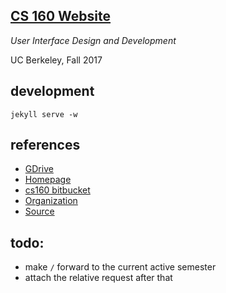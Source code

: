## [CS 160 Website](http://cs160.ninja)

*User Interface Design and Development*

UC Berkeley, Fall 2017

## development

    jekyll serve -w

## references

- [GDrive](https://drive.google.com/drive/u/0/folders/0Bw5c_JsRiheEV2wya3hTeVRwaWs)
- [Homepage](http://cs160-berkeley.github.io/website)
- [cs160 bitbucket](https://bitbucket.org/cs160-staff/)
- [Organization](https://github.com/cs160-berkeley)
- [Source](https://github.com/cs160-berkeley/website)

## todo:

- make `/` forward to the current active semester
- attach the relative request after that

